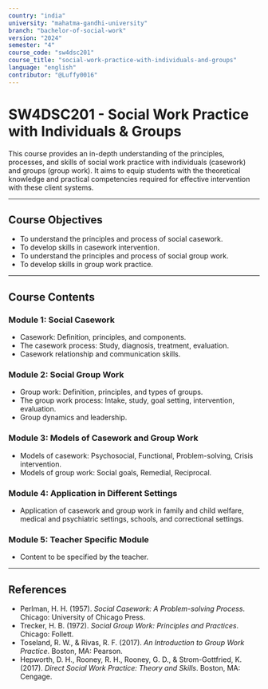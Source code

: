 ```yaml
---
country: "india"
university: "mahatma-gandhi-university"
branch: "bachelor-of-social-work"
version: "2024"
semester: "4"
course_code: "sw4dsc201"
course_title: "social-work-practice-with-individuals-and-groups"
language: "english"
contributor: "@Luffy0016"
---
```

# SW4DSC201 - Social Work Practice with Individuals & Groups

This course provides an in-depth understanding of the principles, processes, and skills of social work practice with individuals (casework) and groups (group work). It aims to equip students with the theoretical knowledge and practical competencies required for effective intervention with these client systems.

---
## Course Objectives

* To understand the principles and process of social casework.
* To develop skills in casework intervention.
* To understand the principles and process of social group work.
* To develop skills in group work practice.

---
## Course Contents

### Module 1: Social Casework
* Casework: Definition, principles, and components.
* The casework process: Study, diagnosis, treatment, evaluation.
* Casework relationship and communication skills.

### Module 2: Social Group Work
* Group work: Definition, principles, and types of groups.
* The group work process: Intake, study, goal setting, intervention, evaluation.
* Group dynamics and leadership.

### Module 3: Models of Casework and Group Work
* Models of casework: Psychosocial, Functional, Problem-solving, Crisis intervention.
* Models of group work: Social goals, Remedial, Reciprocal.

### Module 4: Application in Different Settings
* Application of casework and group work in family and child welfare, medical and psychiatric settings, schools, and correctional settings.

### Module 5: Teacher Specific Module
* Content to be specified by the teacher.

---
## References
* Perlman, H. H. (1957). *Social Casework: A Problem-solving Process*. Chicago: University of Chicago Press.
* Trecker, H. B. (1972). *Social Group Work: Principles and Practices*. Chicago: Follett.
* Toseland, R. W., & Rivas, R. F. (2017). *An Introduction to Group Work Practice*. Boston, MA: Pearson.
* Hepworth, D. H., Rooney, R. H., Rooney, G. D., & Strom-Gottfried, K. (2017). *Direct Social Work Practice: Theory and Skills*. Boston, MA: Cengage.